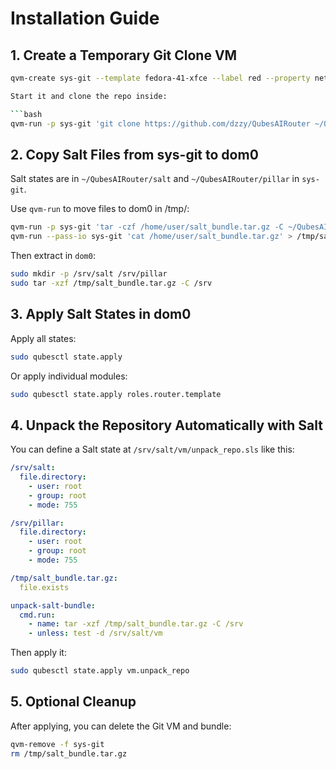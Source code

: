 # Installation Guide

## 1. Create a Temporary Git Clone VM

```bash
qvm-create sys-git --template fedora-41-xfce --label red --property netvm='sys-firewall'```

Start it and clone the repo inside:

```bash
qvm-run -p sys-git 'git clone https://github.com/dzzy/QubesAIRouter ~/QubesAIRouter'
```

## 2. Copy Salt Files from sys-git to dom0

Salt states are in `~/QubesAIRouter/salt` and `~/QubesAIRouter/pillar` in `sys-git`.

Use `qvm-run` to move files to dom0 in /tmp/:

```bash
qvm-run -p sys-git 'tar -czf /home/user/salt_bundle.tar.gz -C ~/QubesAIRouter salt pillar'
qvm-run --pass-io sys-git 'cat /home/user/salt_bundle.tar.gz' > /tmp/salt_bundle.tar.gz
```

Then extract in `dom0`:

```bash
sudo mkdir -p /srv/salt /srv/pillar
sudo tar -xzf /tmp/salt_bundle.tar.gz -C /srv
```

## 3. Apply Salt States in dom0

Apply all states:

```bash
sudo qubesctl state.apply
```

Or apply individual modules:

```bash
sudo qubesctl state.apply roles.router.template
```

## 4. Unpack the Repository Automatically with Salt

You can define a Salt state at `/srv/salt/vm/unpack_repo.sls` like this:

```yaml
/srv/salt:
  file.directory:
    - user: root
    - group: root
    - mode: 755

/srv/pillar:
  file.directory:
    - user: root
    - group: root
    - mode: 755

/tmp/salt_bundle.tar.gz:
  file.exists

unpack-salt-bundle:
  cmd.run:
    - name: tar -xzf /tmp/salt_bundle.tar.gz -C /srv
    - unless: test -d /srv/salt/vm
```

Then apply it:

```bash
sudo qubesctl state.apply vm.unpack_repo
```

## 5. Optional Cleanup

After applying, you can delete the Git VM and bundle:

```bash
qvm-remove -f sys-git
rm /tmp/salt_bundle.tar.gz
```
